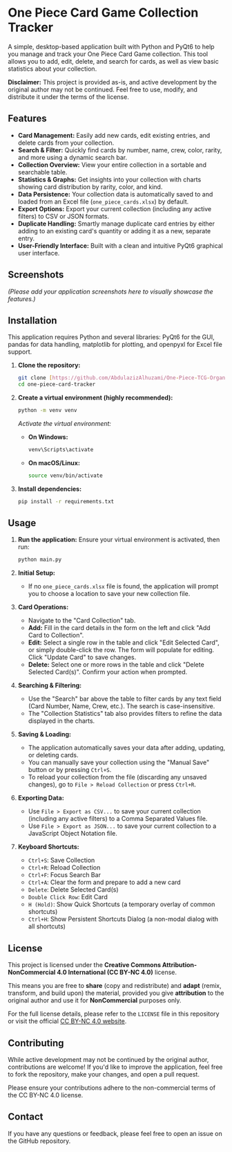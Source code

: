 # One Piece Card Game Collection Tracker

A simple, desktop-based application built with Python and PyQt6 to help you manage and track your One Piece Card Game collection. This tool allows you to add, edit, delete, and search for cards, as well as view basic statistics about your collection.

**Disclaimer:** This project is provided as-is, and active development by the original author may not be continued. Feel free to use, modify, and distribute it under the terms of the license.

## Features

* **Card Management:** Easily add new cards, edit existing entries, and delete cards from your collection.
* **Search & Filter:** Quickly find cards by number, name, crew, color, rarity, and more using a dynamic search bar.
* **Collection Overview:** View your entire collection in a sortable and searchable table.
* **Statistics & Graphs:** Get insights into your collection with charts showing card distribution by rarity, color, and kind.
* **Data Persistence:** Your collection data is automatically saved to and loaded from an Excel file (`one_piece_cards.xlsx`) by default.
* **Export Options:** Export your current collection (including any active filters) to CSV or JSON formats.
* **Duplicate Handling:** Smartly manage duplicate card entries by either adding to an existing card's quantity or adding it as a new, separate entry.
* **User-Friendly Interface:** Built with a clean and intuitive PyQt6 graphical user interface.

## Screenshots

*(Please add your application screenshots here to visually showcase the features.)*

## Installation

This application requires Python and several libraries: PyQt6 for the GUI, pandas for data handling, matplotlib for plotting, and openpyxl for Excel file support.

1.  **Clone the repository:**
    ```bash
    git clone [https://github.com/AbdulazizAlhuzami/One-Piece-TCG-Organizer](https://github.com/AbdulazizAlhuzami/One-Piece-TCG-Organizer)
    cd one-piece-card-tracker
    ```

2.  **Create a virtual environment (highly recommended):**
    ```bash
    python -m venv venv
    ```
    *Activate the virtual environment:*
    * **On Windows:**
        ```bash
        venv\Scripts\activate
        ```
    * **On macOS/Linux:**
        ```bash
        source venv/bin/activate
        ```

3.  **Install dependencies:**
    ```bash
    pip install -r requirements.txt
    ```

## Usage

1.  **Run the application:**
    Ensure your virtual environment is activated, then run:
    ```bash
    python main.py
    ```

2.  **Initial Setup:**
    * If no `one_piece_cards.xlsx` file is found, the application will prompt you to choose a location to save your new collection file.

3.  **Card Operations:**
    * Navigate to the "Card Collection" tab.
    * **Add:** Fill in the card details in the form on the left and click "Add Card to Collection".
    * **Edit:** Select a single row in the table and click "Edit Selected Card", or simply double-click the row. The form will populate for editing. Click "Update Card" to save changes.
    * **Delete:** Select one or more rows in the table and click "Delete Selected Card(s)". Confirm your action when prompted.

4.  **Searching & Filtering:**
    * Use the "Search" bar above the table to filter cards by any text field (Card Number, Name, Crew, etc.). The search is case-insensitive.
    * The "Collection Statistics" tab also provides filters to refine the data displayed in the charts.

5.  **Saving & Loading:**
    * The application automatically saves your data after adding, updating, or deleting cards.
    * You can manually save your collection using the "Manual Save" button or by pressing `Ctrl+S`.
    * To reload your collection from the file (discarding any unsaved changes), go to `File > Reload Collection` or press `Ctrl+R`.

6.  **Exporting Data:**
    * Use `File > Export as CSV...` to save your current collection (including any active filters) to a Comma Separated Values file.
    * Use `File > Export as JSON...` to save your current collection to a JavaScript Object Notation file.

7.  **Keyboard Shortcuts:**
    * `Ctrl+S`: Save Collection
    * `Ctrl+R`: Reload Collection
    * `Ctrl+F`: Focus Search Bar
    * `Ctrl+A`: Clear the form and prepare to add a new card
    * `Delete`: Delete Selected Card(s)
    * `Double Click Row`: Edit Card
    * `H (Hold)`: Show Quick Shortcuts (a temporary overlay of common shortcuts)
    * `Ctrl+H`: Show Persistent Shortcuts Dialog (a non-modal dialog with all shortcuts)

## License

This project is licensed under the **Creative Commons Attribution-NonCommercial 4.0 International (CC BY-NC 4.0)** license.

This means you are free to **share** (copy and redistribute) and **adapt** (remix, transform, and build upon) the material, provided you give **attribution** to the original author and use it for **NonCommercial** purposes only.

For the full license details, please refer to the `LICENSE` file in this repository or visit the official [CC BY-NC 4.0 website](https://creativecommons.org/licenses/by-nc/4.0/).

## Contributing

While active development may not be continued by the original author, contributions are welcome! If you'd like to improve the application, feel free to fork the repository, make your changes, and open a pull request.

Please ensure your contributions adhere to the non-commercial terms of the CC BY-NC 4.0 license.

## Contact

If you have any questions or feedback, please feel free to open an issue on the GitHub repository.
